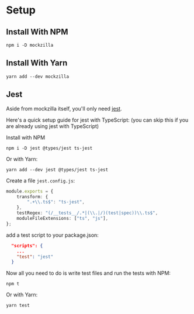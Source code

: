 # Setup

## Install With NPM

```
npm i -D mockzilla
```

## Install With Yarn

```
yarn add --dev mockzilla
```

## Jest

Aside from mockzilla itself, you'll only need [jest](https://jestjs.io/).

Here's a quick setup guide for jest with TypeScript: (you can skip this if you are already using jest with TypeScript)

Install with NPM

```
npm i -D jest @types/jest ts-jest
```

Or with Yarn:
```
yarn add --dev jest @types/jest ts-jest
```

Create a file `jest.config.js`:
```TypeScript
module.exports = {
    transform: {
        ".+\\.ts$": "ts-jest",
    },
    testRegex: "(/__tests__/.*|(\\.|/)(test|spec))\\.ts$",
    moduleFileExtensions: ["ts", "js"],
};
```

add a test script to your package.json:

```json
  "scripts": {
    ...
    "test": "jest"
  }
```

Now all you need to do is write test files and run the tests with NPM:
```
npm t
```

Or with Yarn:
```
yarn test
```
